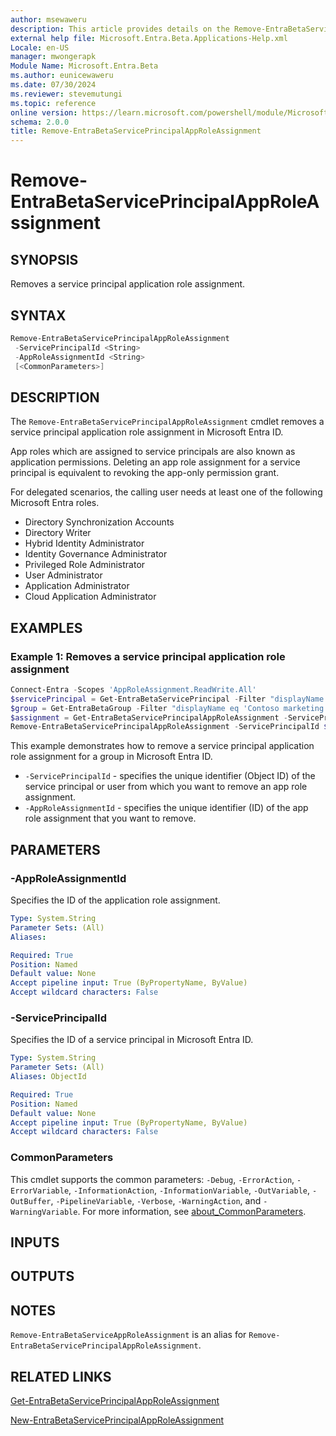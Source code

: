 ```yaml
---
author: msewaweru
description: This article provides details on the Remove-EntraBetaServicePrincipalAppRoleAssignment command.
external help file: Microsoft.Entra.Beta.Applications-Help.xml
Locale: en-US
manager: mwongerapk
Module Name: Microsoft.Entra.Beta
ms.author: eunicewaweru
ms.date: 07/30/2024
ms.reviewer: stevemutungi
ms.topic: reference
online version: https://learn.microsoft.com/powershell/module/Microsoft.Entra.Beta/Remove-EntraBetaServicePrincipalAppRoleAssignment
schema: 2.0.0
title: Remove-EntraBetaServicePrincipalAppRoleAssignment
---
```


# Remove-EntraBetaServicePrincipalAppRoleAssignment

## SYNOPSIS

Removes a service principal application role assignment.

## SYNTAX

```powershell
Remove-EntraBetaServicePrincipalAppRoleAssignment
 -ServicePrincipalId <String>
 -AppRoleAssignmentId <String>
 [<CommonParameters>]
```

## DESCRIPTION

The `Remove-EntraBetaServicePrincipalAppRoleAssignment` cmdlet removes a service principal application role assignment in Microsoft Entra ID.

App roles which are assigned to service principals are also known as application permissions. Deleting an app role assignment for a service principal is equivalent to revoking the app-only permission grant.

For delegated scenarios, the calling user needs at least one of the following Microsoft Entra roles.

- Directory Synchronization Accounts
- Directory Writer
- Hybrid Identity Administrator
- Identity Governance Administrator
- Privileged Role Administrator
- User Administrator
- Application Administrator
- Cloud Application Administrator

## EXAMPLES

### Example 1: Removes a service principal application role assignment

```powershell
Connect-Entra -Scopes 'AppRoleAssignment.ReadWrite.All'
$servicePrincipal = Get-EntraBetaServicePrincipal -Filter "displayName eq 'Helpdesk Application'"
$group = Get-EntraBetaGroup -Filter "displayName eq 'Contoso marketing'"
$assignment = Get-EntraBetaServicePrincipalAppRoleAssignment -ServicePrincipalId $servicePrincipal.Id | Where-Object {$_.PrincipalId -eq $group.Id} 
Remove-EntraBetaServicePrincipalAppRoleAssignment -ServicePrincipalId $servicePrincipal.Id  -AppRoleAssignmentId $assignment.Id
```

This example demonstrates how to remove a service principal application role assignment for a group in Microsoft Entra ID.

- `-ServicePrincipalId` - specifies the unique identifier (Object ID) of the service principal or user from which you want to remove an app role assignment.
- `-AppRoleAssignmentId` - specifies the unique identifier (ID) of the app role assignment that you want to remove.

## PARAMETERS

### -AppRoleAssignmentId

Specifies the ID of the application role assignment.

```yaml
Type: System.String
Parameter Sets: (All)
Aliases:

Required: True
Position: Named
Default value: None
Accept pipeline input: True (ByPropertyName, ByValue)
Accept wildcard characters: False
```

### -ServicePrincipalId

Specifies the ID of a service principal in Microsoft Entra ID.

```yaml
Type: System.String
Parameter Sets: (All)
Aliases: ObjectId

Required: True
Position: Named
Default value: None
Accept pipeline input: True (ByPropertyName, ByValue)
Accept wildcard characters: False
```

### CommonParameters

This cmdlet supports the common parameters: `-Debug`, `-ErrorAction`, `-ErrorVariable`, `-InformationAction`, `-InformationVariable`, `-OutVariable`, `-OutBuffer`, `-PipelineVariable`, `-Verbose`, `-WarningAction`, and `-WarningVariable`. For more information, see [about_CommonParameters](https://go.microsoft.com/fwlink/?LinkID=113216).

## INPUTS

## OUTPUTS

## NOTES

`Remove-EntraBetaServiceAppRoleAssignment` is an alias for `Remove-EntraBetaServicePrincipalAppRoleAssignment`.

## RELATED LINKS

[Get-EntraBetaServicePrincipalAppRoleAssignment](Get-EntraBetaServicePrincipalAppRoleAssignment.md)

[New-EntraBetaServicePrincipalAppRoleAssignment](New-EntraBetaServicePrincipalAppRoleAssignment.md)
